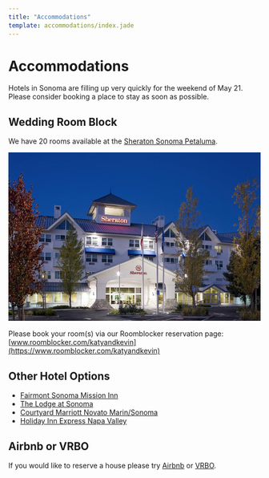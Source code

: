 ```yaml
---
title: "Accommodations"
template: accommodations/index.jade
---
```


# Accommodations

Hotels in Sonoma are filling up very quickly for the weekend of May 21. Please
consider booking a place to stay as soon as possible.

## Wedding Room Block

We have 20 rooms available at the [Sheraton Sonoma Petaluma][sheraton].

<a href="https://www.roomblocker.com/katyandkevin/sheraton-sonoma-county-petaluma?redirect=true">
  <img class="pure-img" src="/accommodations/sheraton_petaluma.jpg" itemProp="thumbnail" alt="Sheraton Petaluma">
</a>

Please book your room(s) via our Roomblocker reservation page: [www.roomblocker.com/katyandkevin](https://www.roomblocker.com/katyandkevin)

## Other Hotel Options

- [Fairmont Sonoma Mission Inn][fairmont]
- [The Lodge at Sonoma][renaissance]
- [Courtyard Marriott Novato Marin/Sonoma][courtyard]
- [Holiday Inn Express Napa Valley][holidayinn]

## Airbnb or VRBO

If you would like to reserve a house please try [Airbnb](https://www.airbnb.com) or [VRBO](https://www.vrbo.com).

[sheraton]: https://www.roomblocker.com/katyandkevin/sheraton-sonoma-county-petaluma?redirect=true
[fairmont]: http://www.fairmont.com/sonoma/
[renaissance]: http://www.marriott.com/hotels/travel/sfols-the-lodge-at-sonoma-renaissance-resort-and-spa/
[courtyard]: http://www.marriott.com/hotels/travel/sfonv-courtyard-novato-marin-sonoma/
[holidayinn]: http://www.ihg.com/holidayinnexpress/hotels/us/en/american-canyon/ccred/hoteldetail
